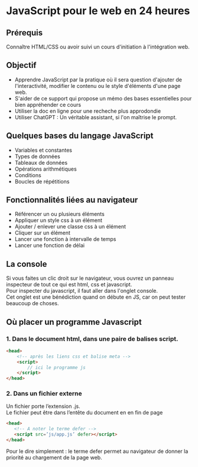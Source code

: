 # JavaScript pour le web en 24 heures

## Prérequis
Connaître HTML/CSS ou avoir suivi un cours d'initiation à l'intégration web.

## Objectif
- Apprendre JavaScript par la pratique où il sera question d'ajouter de l'interactivité, modifier le contenu ou le style d'éléments d'une page web.
- S'aider de ce support qui propose un mémo des bases essentielles pour bien appréhender ce cours
- Utiliser la doc en ligne pour une recheche plus approdondie
- Utiliser ChatGPT : Un véritable assistant, si l'on maîtrise le prompt.

## Quelques bases du langage JavaScript
- Variables et constantes
- Types de données
- Tableaux de données
- Opérations arithmétiques
- Conditions
- Boucles de répétitions

## Fonctionnalités liées au navigateur
- Référencer un ou plusieurs éléments 
- Appliquer un style css à un élément
- Ajouter / enlever une classe css à un élément
- Cliquer sur un élément 
- Lancer une fonction à intervalle de temps
- Lancer une fonction de délai

## La console 
Si vous faites un clic droit sur le navigateur, vous ouvrez un panneau inspecteur de tout ce qui est html, css et javascript.  
Pour inspecter du javascript, il faut aller dans l'onglet console.  
Cet onglet est une bénédiction quand on débute en JS, car on peut tester beaucoup de choses.

## Où placer un programme Javascript 
### 1. Dans le document html, dans une paire de balises script.
```html
<head>
    <!-- après les liens css et balise meta -->
    <script>
        // ici le programme js
    </script>
</head>
``` 

### 2. Dans un fichier externe
Un fichier porte l’extension .js.   
Le fichier peut être dans l’entête du document en en fin de page  
 ```html 
<head>
    <!-- A noter le terme defer -->
    <script src=’js/app.js’ defer></script> 
</head>
```
Pour le dire simplement : le terme defer permet au navigateur de donner la priorité au chargement de la page web.
